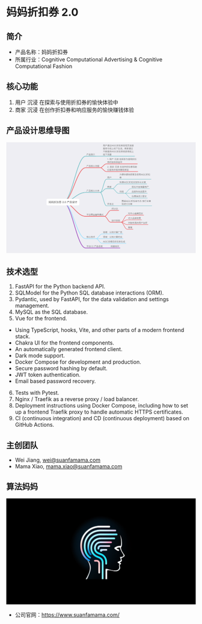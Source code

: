 # 妈妈折扣券 2.0
## 简介
* 产品名称：妈妈折扣券
* 所属行业：Cognitive Computational Advertising & Cognitive Computational Fashion

## 核心功能
1. 用户 沉浸 在探索与使用折扣券的愉快体验中
2. 商家 沉浸 在创作折扣券和响应服务的愉快赚钱体验

## 产品设计思维导图
![](./docs/ProductDesign.png)

## 技术选型
1. FastAPI for the Python backend API.
2. SQLModel for the Python SQL database interactions (ORM).
3. Pydantic, used by FastAPI, for the data validation and settings management.
4. MySQL as the SQL database.
5. Vue for the frontend.
  - Using TypeScript, hooks, Vite, and other parts of a modern frontend stack.
  - Chakra UI for the frontend components.
  - An automatically generated frontend client.
  - Dark mode support.
  - Docker Compose for development and production.
  - Secure password hashing by default.
  - JWT token authentication.
  - Email based password recovery.
6. Tests with Pytest.
7. Nginx / Traefik as a reverse proxy / load balancer.
8. Deployment instructions using Docker Compose, including how to set up a frontend Traefik proxy to handle automatic HTTPS certificates.
9. CI (continuous integration) and CD (continuous deployment) based on GitHub Actions.

## 主创团队
* Wei Jiang, wei@suanfamama.com
* Mama Xiao, mama.xiao@suanfamama.com

## 算法妈妈
![](./cca.认知计算广告/suanfamama/suanfamama.logo.png)
* 公司官网：https://www.suanfamama.com/
